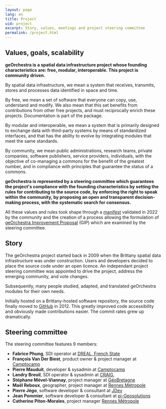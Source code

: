 ```yaml
---
layout: page
lang: en
title: Project
uid: project
excerpt: Story, values, meetings and project steering committee
permalink: /project.html
---
```


## Values, goals, scalability

**geOrchestra is a spatial data infrastructure project whose founding characteristics are: free, modular, interoperable. This project is community driven.**

By spatial data infrastructure, we mean a system that receives, transmits, stores and processes data identified in space and time.

By free, we mean a set of software that everyone can copy, use, understand and modify. We also mean that this set benefits from contributions from other free projects, and must reciprocally enrich these projects. Documentation is part of the package.

By modular and interoperable, we mean a system that is primarily designed to exchange data with third-party systems by means of standardized interfaces, and that has the ability to evolve by integrating modules that meet the same standards.

By community, we mean public administrations, research teams, private companies, software publishers, service providers, individuals, with the objective of co-managing a commons for the benefit of the greatest number, and in compliance with principles that guarantee the status of a commons.

**geOrchestra is represented by a steering committee which guarantees the project's compliance with the founding characteristics by setting the rules for contributing to the source code, by enforcing the right to speak within the community, by proposing an open and transparent decision-making process, with the systematic search for consensus.**

All these values and rules took shape through a [manifest](https://github.com/georchestra/manifest/blob/main/MANIFEST.EN.md) validated in 2022 by the community and the creation of a process allowing the formulation of [geOrchestra Improvement Proposal](https://github.com/georchestra/improvement-proposals) (GIP) which are examined by the steering committee.


## Story

The geOrchestra project started back in 2009 when the Brittany spatial data infrastructure was under construction. Users and developers decided to place the source code under an open licence. An independant project steering committee was appointed to drive the project, address the emerging community, and vote changes.

Subsequently, many people studied, adapted, and translated geOrchestra modules for their own needs.

Initially hosted on a Brittany-hosted software repository, the source code finally moved to [GitHub](https://github.com/georchestra) in 2012. This greatly improved code accessibility and obviously made contributions easier. The commit rates grew up dramatically.


## Steering committee

The steering committee features 9 members:

 * **Fabrice Phung**, SDI operator at [DREAL, French State](https://www.bretagne.developpement-durable.gouv.fr/)
 * **François Van Der Biest**, product owner & project manager at [Camptocamp](https://www.camptocamp.com/)
 * **Pierre Mauduit**, developer & sysadmin at [Camptocamp](https://www.camptocamp.com/)
 * **Landry Breuil**, SDI operator & sysadmin at [CRAIG](https://craig.fr/),
 * **Stéphane Mével-Viannay**, project manager at [GéoBretagne](https://geobretagne.fr)
 * **Maël Reboux**, geographer, project manager at [Rennes Métropole](https://metropole.rennes.bzh/)
 * **Pierre Jégo**, software developer & consultant at [JDev](https://jdev.fr/)
 * **Jean Pommier**, software developer & consultant at [pi-Geosolutions](https://www.pi-geosolutions.fr/)
 * **Catherine Piton-Morales**, project manager [Rennes Métropole](https://metropole.rennes.fr/) 
